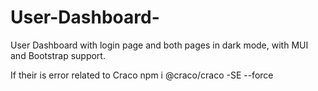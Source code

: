 # User-Dashboard-
User Dashboard with login page and both pages in dark mode, with MUI and Bootstrap support.

If their is error related to Craco npm i @craco/craco -SE --force
